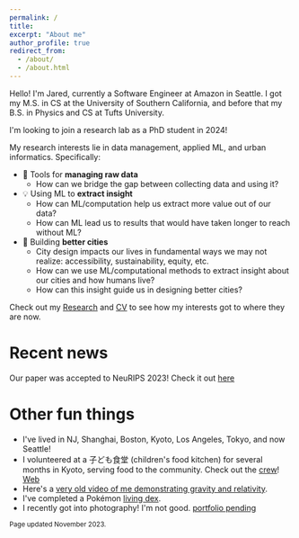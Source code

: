 ```yaml
---
permalink: /
title: 
excerpt: "About me"
author_profile: true
redirect_from: 
  - /about/
  - /about.html
---
```


Hello! I'm Jared, currently a Software Engineer at Amazon in Seattle. I got my M.S. in CS at the University of Southern California, and before that my B.S. in Physics and CS at Tufts University.

I'm looking to join a research lab as a PhD student in 2024!

My research interests lie in data management, applied ML, and urban informatics. Specifically:
  * 📝 Tools for **managing raw data**
      * How can we bridge the gap between collecting data and using it?
  * 💡 Using ML to **extract insight**
      * How can ML/computation help us extract more value out of our data?
      * How can ML lead us to results that would have taken longer to reach without ML?
  * 🚞 Building **better cities**
      * City design impacts our lives in fundamental ways we may not realize: accessibility, sustainability, equity, etc.
      * How can we use ML/computational methods to extract insight about our cities and how humans live?
      * How can this insight guide us in designing better cities?

Check out my [Research](/research/) and [CV](/cv_file/hwang_CV.pdf) to see how my interests got to where they are now.

Recent news
======

Our paper was accepted to NeuRIPS 2023! Check it out [here](/publications/)


Other fun things
======
* I've lived in NJ, Shanghai, Boston, Kyoto, Los Angeles, Tokyo, and now Seattle! 
* I volunteered at a 子ども食堂 (children's food kitchen) for several months in Kyoto, serving food to the community. Check out the [crew](/images/kodomo.JPG)! [Web](https://www.facebook.com/higashikujochildsdiner/) 
* Here's a [very old video of me demonstrating gravity and relativity](https://youtu.be/M-kAljSDzYI).
* I've completed a Pokémon [living dex](https://bulbapedia.bulbagarden.net/wiki/Living_Pok%C3%A9dex).
* I recently got into photography! I'm not good. [portfolio pending](https://jared-hwang.github.io/)


<sub>Page updated November 2023.</sub>